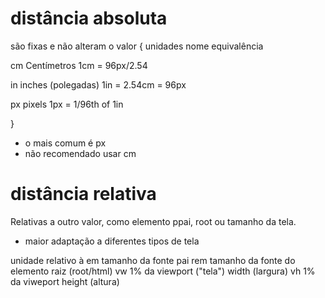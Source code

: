 # distância absoluta <length>

são fixas e não alteram o valor
{
unidades    nome                equivalência

cm          Centímetros         1cm = 96px/2.54

in          inches (polegadas)  1in = 2.54cm = 96px

px          pixels              1px = 1/96th of 1in

}

- o mais comum é px
- não recomendado usar cm

# distância relativa
Relativas a outro valor, como elemento ppai, root ou tamanho da tela.
- maior adaptação a diferentes tipos de tela

unidade     relativo à
em          tamanho da fonte pai
rem         tamanho da fonte do elemento raiz (root/html)
vw          1% da viewport ("tela") width (largura)
vh          1% da viweport height (altura)
